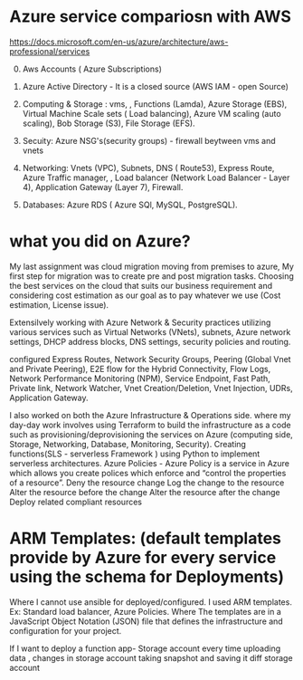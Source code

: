 # Azure service compariosn with AWS

https://docs.microsoft.com/en-us/azure/architecture/aws-professional/services

0. Aws Accounts ( Azure Subscriptions)

1. Azure Active Directory - It is a closed source (AWS IAM - open Source) 

2. Computing & Storage : 
    vms, , Functions (Lamda), Azure Storage (EBS), Virtual Machine Scale sets ( Load balancing), Azure VM scaling (auto scaling), Bob Storage (S3), File Storage    (EFS).

3. Secuity: Azure NSG's(security groups) - firewall beytween vms and vnets

4. Networking: Vnets (VPC), Subnets, DNS ( Route53), Express Route, Azure Traffic manager, , Load balancer (Network Load Balancer - Layer 4), Application Gateway (Layer 7), Firewall.

5. Databases: Azure RDS ( Azure SQl, MySQL, PostgreSQL).

# what you did on Azure?
My last assignment was cloud migration moving from premises to azure, My first step for migration was to create pre and post migration tasks. Choosing the best services on the cloud that suits our business requirement and considering cost estimation as our goal as to pay whatever we use (Cost estimation, License issue).


Extensilvely working with Azure  Network & Security  practices utilizing various services such as Virtual Networks (VNets), subnets, Azure network settings, DHCP address blocks, DNS settings, security policies and routing. 


configured Express Routes, Network Security Groups, Peering (Global Vnet and Private Peering), E2E flow for the Hybrid Connectivity, Flow Logs, Network Performance Monitoring (NPM), Service Endpoint, Fast Path, Private link, Network Watcher, Vnet Creation/Deletion, Vnet Injection, UDRs, Application Gateway.

I also worked   on both the Azure Infrastructure & Operations side. where my day-day work involves using Terraform to build the infrastructure as a code  such as provisioning/deprovisioning the services on Azure (computing side, Storage, Networking, Database, Monitoring, Security). Creating functions(SLS - serverless Framework ) using Python to implement serverless architectures. Azure Policies - Azure Policy is a service in Azure which allows you create polices which enforce and “control the properties of a resource”. 
Deny the resource change
Log the change to the resource
Alter the resource before the change
Alter the resource after the change
Deploy related compliant resources



# ARM Templates: (default templates provide by Azure for every service  using the schema for Deployments)
Where I cannot use ansible for deployed/configured. I used ARM templates. Ex: Standard  load balancer, Azure Policies. Where The templates are in a JavaScript Object Notation (JSON) file that defines the infrastructure and configuration for your project.

If I want to deploy  a function app- Storage account every time uploading data , changes in storage account taking snapshot and saving it diff storage account

# 

